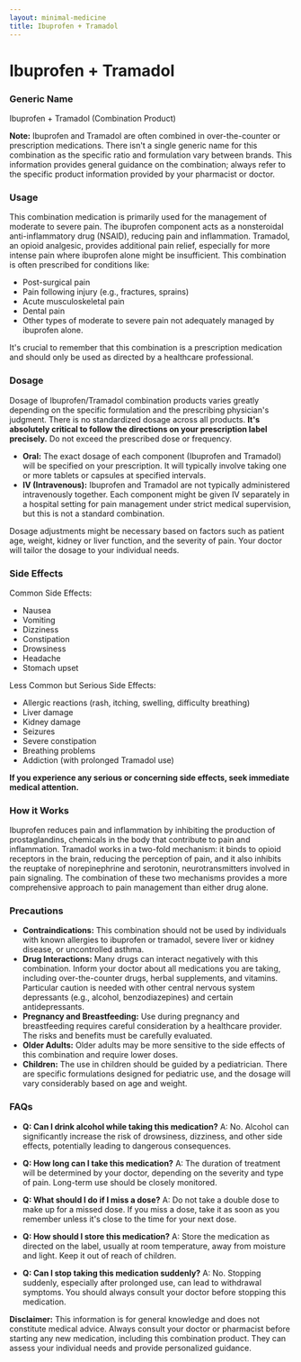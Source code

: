 ```yaml
---
layout: minimal-medicine
title: Ibuprofen + Tramadol
---
```


# Ibuprofen + Tramadol
### Generic Name

Ibuprofen + Tramadol (Combination Product)


**Note:**  Ibuprofen and Tramadol are often combined in over-the-counter or prescription medications.  There isn't a single generic name for this combination as the specific ratio and formulation vary between brands. This information provides general guidance on the combination; always refer to the specific product information provided by your pharmacist or doctor.


### Usage

This combination medication is primarily used for the management of moderate to severe pain.  The ibuprofen component acts as a nonsteroidal anti-inflammatory drug (NSAID), reducing pain and inflammation. Tramadol, an opioid analgesic, provides additional pain relief, especially for more intense pain where ibuprofen alone might be insufficient.  This combination is often prescribed for conditions like:

* Post-surgical pain
* Pain following injury (e.g., fractures, sprains)
* Acute musculoskeletal pain
* Dental pain
* Other types of moderate to severe pain not adequately managed by ibuprofen alone.

It's crucial to remember that this combination is a prescription medication and should only be used as directed by a healthcare professional.


### Dosage

Dosage of Ibuprofen/Tramadol combination products varies greatly depending on the specific formulation and the prescribing physician's judgment.  There is no standardized dosage across all products.  **It's absolutely critical to follow the directions on your prescription label precisely.**  Do not exceed the prescribed dose or frequency.  

* **Oral:**  The exact dosage of each component (Ibuprofen and Tramadol) will be specified on your prescription.  It will typically involve taking one or more tablets or capsules at specified intervals.
* **IV (Intravenous):**  Ibuprofen and Tramadol are not typically administered intravenously together.  Each component might be given IV separately in a hospital setting for pain management under strict medical supervision, but this is not a standard combination.

Dosage adjustments might be necessary based on factors such as patient age, weight, kidney or liver function, and the severity of pain.  Your doctor will tailor the dosage to your individual needs.


### Side Effects

Common Side Effects:

* Nausea
* Vomiting
* Dizziness
* Constipation
* Drowsiness
* Headache
* Stomach upset

Less Common but Serious Side Effects:

* Allergic reactions (rash, itching, swelling, difficulty breathing)
* Liver damage
* Kidney damage
* Seizures
* Severe constipation
* Breathing problems
* Addiction (with prolonged Tramadol use)

**If you experience any serious or concerning side effects, seek immediate medical attention.**


### How it Works

Ibuprofen reduces pain and inflammation by inhibiting the production of prostaglandins, chemicals in the body that contribute to pain and inflammation. Tramadol works in a two-fold mechanism: it binds to opioid receptors in the brain, reducing the perception of pain, and it also inhibits the reuptake of norepinephrine and serotonin, neurotransmitters involved in pain signaling. The combination of these two mechanisms provides a more comprehensive approach to pain management than either drug alone.


### Precautions

* **Contraindications:** This combination should not be used by individuals with known allergies to ibuprofen or tramadol, severe liver or kidney disease, or uncontrolled asthma.
* **Drug Interactions:**  Many drugs can interact negatively with this combination.  Inform your doctor about all medications you are taking, including over-the-counter drugs, herbal supplements, and vitamins.  Particular caution is needed with other central nervous system depressants (e.g., alcohol, benzodiazepines) and certain antidepressants.
* **Pregnancy and Breastfeeding:**  Use during pregnancy and breastfeeding requires careful consideration by a healthcare provider. The risks and benefits must be carefully evaluated.
* **Older Adults:** Older adults may be more sensitive to the side effects of this combination and require lower doses.
* **Children:** The use in children should be guided by a pediatrician.  There are specific formulations designed for pediatric use, and the dosage will vary considerably based on age and weight.


### FAQs

* **Q: Can I drink alcohol while taking this medication?** A: No.  Alcohol can significantly increase the risk of drowsiness, dizziness, and other side effects, potentially leading to dangerous consequences.

* **Q: How long can I take this medication?** A: The duration of treatment will be determined by your doctor, depending on the severity and type of pain.  Long-term use should be closely monitored.

* **Q: What should I do if I miss a dose?** A: Do not take a double dose to make up for a missed dose.  If you miss a dose, take it as soon as you remember unless it's close to the time for your next dose.

* **Q: How should I store this medication?** A: Store the medication as directed on the label, usually at room temperature, away from moisture and light. Keep it out of reach of children.

* **Q: Can I stop taking this medication suddenly?** A: No.  Stopping suddenly, especially after prolonged use, can lead to withdrawal symptoms.  You should always consult your doctor before stopping this medication.

**Disclaimer:** This information is for general knowledge and does not constitute medical advice.  Always consult your doctor or pharmacist before starting any new medication, including this combination product.  They can assess your individual needs and provide personalized guidance.
